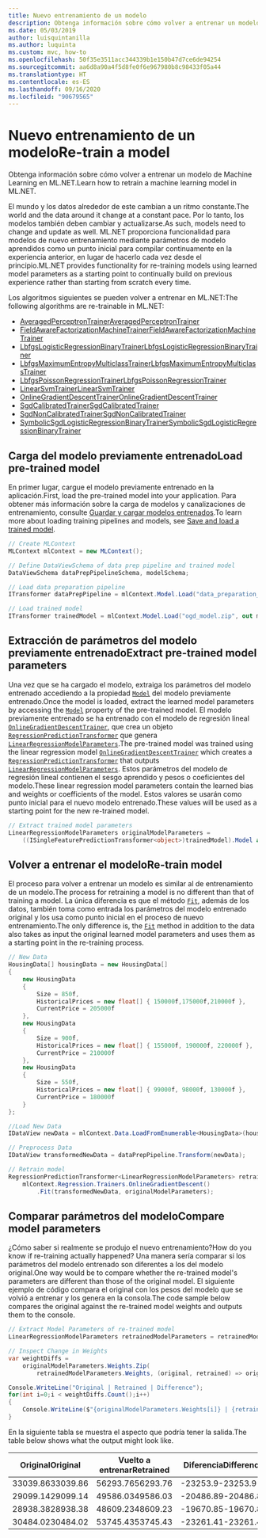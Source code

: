 ```yaml
---
title: Nuevo entrenamiento de un modelo
description: Obtenga información sobre cómo volver a entrenar un modelo de ML.NET
ms.date: 05/03/2019
author: luisquintanilla
ms.author: luquinta
ms.custom: mvc, how-to
ms.openlocfilehash: 50f35e3511acc344339b1e150b47d7ce6de94254
ms.sourcegitcommit: aa6d8a90a4f5d8fe0f6e967980b8c98433f05a44
ms.translationtype: HT
ms.contentlocale: es-ES
ms.lasthandoff: 09/16/2020
ms.locfileid: "90679565"
---
```

# <a name="re-train-a-model"></a><span data-ttu-id="20bff-103">Nuevo entrenamiento de un modelo</span><span class="sxs-lookup"><span data-stu-id="20bff-103">Re-train a model</span></span>

<span data-ttu-id="20bff-104">Obtenga información sobre cómo volver a entrenar un modelo de Machine Learning en ML.NET.</span><span class="sxs-lookup"><span data-stu-id="20bff-104">Learn how to retrain a machine learning model in ML.NET.</span></span>

<span data-ttu-id="20bff-105">El mundo y los datos alrededor de este cambian a un ritmo constante.</span><span class="sxs-lookup"><span data-stu-id="20bff-105">The world and the data around it change at a constant pace.</span></span> <span data-ttu-id="20bff-106">Por lo tanto, los modelos también deben cambiar y actualizarse.</span><span class="sxs-lookup"><span data-stu-id="20bff-106">As such, models need to change and update as well.</span></span> <span data-ttu-id="20bff-107">ML.NET proporciona funcionalidad para modelos de nuevo entrenamiento mediante parámetros de modelo aprendidos como un punto inicial para compilar continuamente en la experiencia anterior, en lugar de hacerlo cada vez desde el principio.</span><span class="sxs-lookup"><span data-stu-id="20bff-107">ML.NET provides functionality for re-training models using learned model parameters as a starting point to continually build on previous experience rather than starting from scratch every time.</span></span>

<span data-ttu-id="20bff-108">Los algoritmos siguientes se pueden volver a entrenar en ML.NET:</span><span class="sxs-lookup"><span data-stu-id="20bff-108">The following algorithms are re-trainable in ML.NET:</span></span>

- [<span data-ttu-id="20bff-109">AveragedPerceptronTrainer</span><span class="sxs-lookup"><span data-stu-id="20bff-109">AveragedPerceptronTrainer</span></span>](xref:Microsoft.ML.Trainers.AveragedPerceptronTrainer)
- [<span data-ttu-id="20bff-110">FieldAwareFactorizationMachineTrainer</span><span class="sxs-lookup"><span data-stu-id="20bff-110">FieldAwareFactorizationMachineTrainer</span></span>](xref:Microsoft.ML.Trainers.FieldAwareFactorizationMachineTrainer)
- [<span data-ttu-id="20bff-111">LbfgsLogisticRegressionBinaryTrainer</span><span class="sxs-lookup"><span data-stu-id="20bff-111">LbfgsLogisticRegressionBinaryTrainer</span></span>](xref:Microsoft.ML.Trainers.LbfgsLogisticRegressionBinaryTrainer)
- [<span data-ttu-id="20bff-112">LbfgsMaximumEntropyMulticlassTrainer</span><span class="sxs-lookup"><span data-stu-id="20bff-112">LbfgsMaximumEntropyMulticlassTrainer</span></span>](xref:Microsoft.ML.Trainers.LbfgsMaximumEntropyMulticlassTrainer)
- [<span data-ttu-id="20bff-113">LbfgsPoissonRegressionTrainer</span><span class="sxs-lookup"><span data-stu-id="20bff-113">LbfgsPoissonRegressionTrainer</span></span>](xref:Microsoft.ML.Trainers.LbfgsPoissonRegressionTrainer)
- [<span data-ttu-id="20bff-114">LinearSvmTrainer</span><span class="sxs-lookup"><span data-stu-id="20bff-114">LinearSvmTrainer</span></span>](xref:Microsoft.ML.Trainers.LinearSvmTrainer)
- [<span data-ttu-id="20bff-115">OnlineGradientDescentTrainer</span><span class="sxs-lookup"><span data-stu-id="20bff-115">OnlineGradientDescentTrainer</span></span>](xref:Microsoft.ML.Trainers.OnlineGradientDescentTrainer)
- [<span data-ttu-id="20bff-116">SgdCalibratedTrainer</span><span class="sxs-lookup"><span data-stu-id="20bff-116">SgdCalibratedTrainer</span></span>](xref:Microsoft.ML.Trainers.SgdCalibratedTrainer)
- [<span data-ttu-id="20bff-117">SgdNonCalibratedTrainer</span><span class="sxs-lookup"><span data-stu-id="20bff-117">SgdNonCalibratedTrainer</span></span>](xref:Microsoft.ML.Trainers.SgdNonCalibratedTrainer)
- [<span data-ttu-id="20bff-118">SymbolicSgdLogisticRegressionBinaryTrainer</span><span class="sxs-lookup"><span data-stu-id="20bff-118">SymbolicSgdLogisticRegressionBinaryTrainer</span></span>](xref:Microsoft.ML.Trainers.SymbolicSgdLogisticRegressionBinaryTrainer)

## <a name="load-pre-trained-model"></a><span data-ttu-id="20bff-119">Carga del modelo previamente entrenado</span><span class="sxs-lookup"><span data-stu-id="20bff-119">Load pre-trained model</span></span>

<span data-ttu-id="20bff-120">En primer lugar, cargue el modelo previamente entrenado en la aplicación.</span><span class="sxs-lookup"><span data-stu-id="20bff-120">First, load the pre-trained model into your application.</span></span> <span data-ttu-id="20bff-121">Para obtener más información sobre la carga de modelos y canalizaciones de entrenamiento, consulte [Guardar y cargar modelos entrenados](save-load-machine-learning-models-ml-net.md).</span><span class="sxs-lookup"><span data-stu-id="20bff-121">To learn more about loading training pipelines and models, see [Save and load a trained model](save-load-machine-learning-models-ml-net.md).</span></span>

```csharp
// Create MLContext
MLContext mlContext = new MLContext();

// Define DataViewSchema of data prep pipeline and trained model
DataViewSchema dataPrepPipelineSchema, modelSchema;

// Load data preparation pipeline
ITransformer dataPrepPipeline = mlContext.Model.Load("data_preparation_pipeline.zip", out dataPrepPipelineSchema);

// Load trained model
ITransformer trainedModel = mlContext.Model.Load("ogd_model.zip", out modelSchema);
```

## <a name="extract-pre-trained-model-parameters"></a><span data-ttu-id="20bff-122">Extracción de parámetros del modelo previamente entrenado</span><span class="sxs-lookup"><span data-stu-id="20bff-122">Extract pre-trained model parameters</span></span>

<span data-ttu-id="20bff-123">Una vez que se ha cargado el modelo, extraiga los parámetros del modelo entrenado accediendo a la propiedad [`Model`](xref:Microsoft.ML.Data.PredictionTransformerBase%601.Model%2A) del modelo previamente entrenado.</span><span class="sxs-lookup"><span data-stu-id="20bff-123">Once the model is loaded, extract the learned model parameters by accessing the [`Model`](xref:Microsoft.ML.Data.PredictionTransformerBase%601.Model%2A) property of the pre-trained model.</span></span> <span data-ttu-id="20bff-124">El modelo previamente entrenado se ha entrenado con el modelo de regresión lineal [`OnlineGradientDescentTrainer`](xref:Microsoft.ML.Trainers.OnlineGradientDescentTrainer), que crea un objeto [`RegressionPredictionTransformer`](xref:Microsoft.ML.Data.RegressionPredictionTransformer%601) que genera [`LinearRegressionModelParameters`](xref:Microsoft.ML.Trainers.LinearRegressionModelParameters).</span><span class="sxs-lookup"><span data-stu-id="20bff-124">The pre-trained model was trained using the linear regression model [`OnlineGradientDescentTrainer`](xref:Microsoft.ML.Trainers.OnlineGradientDescentTrainer) which creates a [`RegressionPredictionTransformer`](xref:Microsoft.ML.Data.RegressionPredictionTransformer%601) that outputs [`LinearRegressionModelParameters`](xref:Microsoft.ML.Trainers.LinearRegressionModelParameters).</span></span> <span data-ttu-id="20bff-125">Estos parámetros del modelo de regresión lineal contienen el sesgo aprendido y pesos o coeficientes del modelo.</span><span class="sxs-lookup"><span data-stu-id="20bff-125">These linear regression model parameters contain the learned bias and weights or coefficients of the model.</span></span> <span data-ttu-id="20bff-126">Estos valores se usarán como punto inicial para el nuevo modelo entrenado.</span><span class="sxs-lookup"><span data-stu-id="20bff-126">These values will be used as a starting point for the new re-trained model.</span></span>

```csharp
// Extract trained model parameters
LinearRegressionModelParameters originalModelParameters =
    ((ISingleFeaturePredictionTransformer<object>)trainedModel).Model as LinearRegressionModelParameters;
```

## <a name="re-train-model"></a><span data-ttu-id="20bff-127">Volver a entrenar el modelo</span><span class="sxs-lookup"><span data-stu-id="20bff-127">Re-train model</span></span>

<span data-ttu-id="20bff-128">El proceso para volver a entrenar un modelo es similar al de entrenamiento de un modelo.</span><span class="sxs-lookup"><span data-stu-id="20bff-128">The process for retraining a model is no different than that of training a model.</span></span> <span data-ttu-id="20bff-129">La única diferencia es que el método [`Fit`](xref:Microsoft.ML.Trainers.OnlineLinearTrainer%602.Fit%2A), además de los datos, también toma como entrada los parámetros del modelo entrenado original y los usa como punto inicial en el proceso de nuevo entrenamiento.</span><span class="sxs-lookup"><span data-stu-id="20bff-129">The only difference is, the [`Fit`](xref:Microsoft.ML.Trainers.OnlineLinearTrainer%602.Fit%2A) method in addition to the data also takes as input the original learned model parameters and uses them as a starting point in the re-training process.</span></span>

```csharp
// New Data
HousingData[] housingData = new HousingData[]
{
    new HousingData
    {
        Size = 850f,
        HistoricalPrices = new float[] { 150000f,175000f,210000f },
        CurrentPrice = 205000f
    },
    new HousingData
    {
        Size = 900f,
        HistoricalPrices = new float[] { 155000f, 190000f, 220000f },
        CurrentPrice = 210000f
    },
    new HousingData
    {
        Size = 550f,
        HistoricalPrices = new float[] { 99000f, 98000f, 130000f },
        CurrentPrice = 180000f
    }
};

//Load New Data
IDataView newData = mlContext.Data.LoadFromEnumerable<HousingData>(housingData);

// Preprocess Data
IDataView transformedNewData = dataPrepPipeline.Transform(newData);

// Retrain model
RegressionPredictionTransformer<LinearRegressionModelParameters> retrainedModel =
    mlContext.Regression.Trainers.OnlineGradientDescent()
        .Fit(transformedNewData, originalModelParameters);
```

## <a name="compare-model-parameters"></a><span data-ttu-id="20bff-130">Comparar parámetros del modelo</span><span class="sxs-lookup"><span data-stu-id="20bff-130">Compare model parameters</span></span>

<span data-ttu-id="20bff-131">¿Cómo saber si realmente se produjo el nuevo entrenamiento?</span><span class="sxs-lookup"><span data-stu-id="20bff-131">How do you know if re-training actually happened?</span></span> <span data-ttu-id="20bff-132">Una manera sería comparar si los parámetros del modelo entrenado son diferentes a los del modelo original.</span><span class="sxs-lookup"><span data-stu-id="20bff-132">One way would be to compare whether the re-trained model's parameters are different than those of the original model.</span></span> <span data-ttu-id="20bff-133">El siguiente ejemplo de código compara el original con los pesos del modelo que se volvió a entrenar y los genera en la consola.</span><span class="sxs-lookup"><span data-stu-id="20bff-133">The code sample below compares the original against the re-trained model weights and outputs them to the console.</span></span>

```csharp
// Extract Model Parameters of re-trained model
LinearRegressionModelParameters retrainedModelParameters = retrainedModel.Model as LinearRegressionModelParameters;

// Inspect Change in Weights
var weightDiffs =
    originalModelParameters.Weights.Zip(
        retrainedModelParameters.Weights, (original, retrained) => original - retrained).ToArray();

Console.WriteLine("Original | Retrained | Difference");
for(int i=0;i < weightDiffs.Count();i++)
{
    Console.WriteLine($"{originalModelParameters.Weights[i]} | {retrainedModelParameters.Weights[i]} | {weightDiffs[i]}");
}
```

<span data-ttu-id="20bff-134">En la siguiente tabla se muestra el aspecto que podría tener la salida.</span><span class="sxs-lookup"><span data-stu-id="20bff-134">The table below shows what the output might look like.</span></span>

|<span data-ttu-id="20bff-135">Original</span><span class="sxs-lookup"><span data-stu-id="20bff-135">Original</span></span> | <span data-ttu-id="20bff-136">Vuelto a entrenar</span><span class="sxs-lookup"><span data-stu-id="20bff-136">Retrained</span></span> | <span data-ttu-id="20bff-137">Diferencia</span><span class="sxs-lookup"><span data-stu-id="20bff-137">Difference</span></span> |
|---|---|---|
| <span data-ttu-id="20bff-138">33039.86</span><span class="sxs-lookup"><span data-stu-id="20bff-138">33039.86</span></span> | <span data-ttu-id="20bff-139">56293.76</span><span class="sxs-lookup"><span data-stu-id="20bff-139">56293.76</span></span> | <span data-ttu-id="20bff-140">-23253.9</span><span class="sxs-lookup"><span data-stu-id="20bff-140">-23253.9</span></span> |
| <span data-ttu-id="20bff-141">29099.14</span><span class="sxs-lookup"><span data-stu-id="20bff-141">29099.14</span></span> | <span data-ttu-id="20bff-142">49586.03</span><span class="sxs-lookup"><span data-stu-id="20bff-142">49586.03</span></span> | <span data-ttu-id="20bff-143">-20486.89</span><span class="sxs-lookup"><span data-stu-id="20bff-143">-20486.89</span></span> |
| <span data-ttu-id="20bff-144">28938.38</span><span class="sxs-lookup"><span data-stu-id="20bff-144">28938.38</span></span> | <span data-ttu-id="20bff-145">48609.23</span><span class="sxs-lookup"><span data-stu-id="20bff-145">48609.23</span></span> | <span data-ttu-id="20bff-146">-19670.85</span><span class="sxs-lookup"><span data-stu-id="20bff-146">-19670.85</span></span> |
| <span data-ttu-id="20bff-147">30484.02</span><span class="sxs-lookup"><span data-stu-id="20bff-147">30484.02</span></span> | <span data-ttu-id="20bff-148">53745.43</span><span class="sxs-lookup"><span data-stu-id="20bff-148">53745.43</span></span> | <span data-ttu-id="20bff-149">-23261.41</span><span class="sxs-lookup"><span data-stu-id="20bff-149">-23261.41</span></span> |
